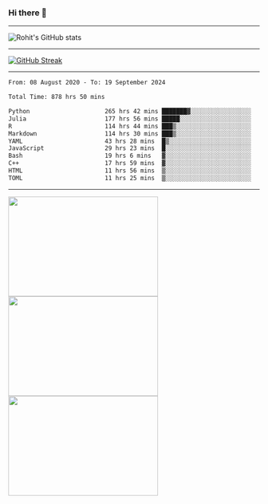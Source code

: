 ### Hi there 👋

<hr/>

![Rohit's GitHub stats](https://github-readme-stats.vercel.app/api?username=RohitRathore1&show_icons=true&theme=transparent)

<hr/>

[![GitHub Streak](http://github-readme-streak-stats.herokuapp.com?user=RohitRathore1&theme=dark&mode=weekly)](https://git.io/streak-stats)

<hr/>

<!--START_SECTION:waka-->

```txt
From: 08 August 2020 - To: 19 September 2024

Total Time: 878 hrs 50 mins

Python                     265 hrs 42 mins ███████▓░░░░░░░░░░░░░░░░░   30.23 %
Julia                      177 hrs 56 mins █████░░░░░░░░░░░░░░░░░░░░   20.25 %
R                          114 hrs 44 mins ███▒░░░░░░░░░░░░░░░░░░░░░   13.06 %
Markdown                   114 hrs 30 mins ███▒░░░░░░░░░░░░░░░░░░░░░   13.03 %
YAML                       43 hrs 28 mins  █▒░░░░░░░░░░░░░░░░░░░░░░░   04.95 %
JavaScript                 29 hrs 23 mins  █░░░░░░░░░░░░░░░░░░░░░░░░   03.34 %
Bash                       19 hrs 6 mins   ▓░░░░░░░░░░░░░░░░░░░░░░░░   02.17 %
C++                        17 hrs 59 mins  ▓░░░░░░░░░░░░░░░░░░░░░░░░   02.05 %
HTML                       11 hrs 56 mins  ▒░░░░░░░░░░░░░░░░░░░░░░░░   01.36 %
TOML                       11 hrs 25 mins  ▒░░░░░░░░░░░░░░░░░░░░░░░░   01.30 %
```

<!--END_SECTION:waka-->

<hr/>

<p>
  <img src="https://wakatime.com/share/@TeAmp0is0N/0205e68a-e5ed-48bf-b870-3c94c1fa77d3.svg" width="300" height="200">
  <img src="https://wakatime.com/share/@TeAmp0is0N/3935ee43-08a3-493e-8b95-60c1f9204b15.svg" width="300" height="200">
  <img src="https://wakatime.com/share/@TeAmp0is0N/8717aacc-7340-44e0-abb1-987dc9823fcd.svg" width="300" height="200">
</p>




